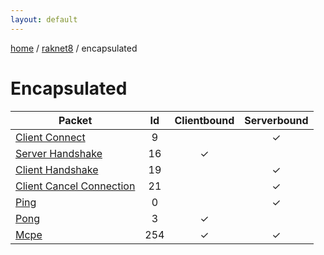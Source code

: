 ```yaml
---
layout: default
---
```


[home](/)  /  [raknet8](/protocol/raknet8)  /  encapsulated

# Encapsulated

Packet | Id | Clientbound | Serverbound
---|:---:|:---:|:---:
[Client Connect](encapsulated/client-connect) | 9 |   | ✓
[Server Handshake](encapsulated/server-handshake) | 16 | ✓ |  
[Client Handshake](encapsulated/client-handshake) | 19 |   | ✓
[Client Cancel Connection](encapsulated/client-cancel-connection) | 21 |   | ✓
[Ping](encapsulated/ping) | 0 |   | ✓
[Pong](encapsulated/pong) | 3 | ✓ |  
[Mcpe](encapsulated/mcpe) | 254 | ✓ | ✓


